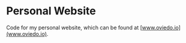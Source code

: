 # Personal Website

Code for my personal website, which can be found at [www.oviedo.io](www.oviedo.io).
